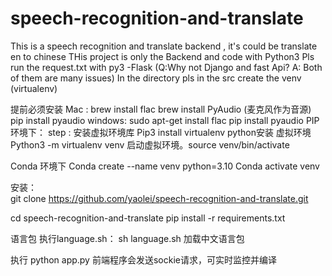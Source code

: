 # speech-recognition-and-translate
This is a speech recognition and translate backend , it's could be translate en to chinese
THis project is only the Backend and code with Python3 
Pls run the request.txt with py3 -Flask (Q:Why not Django and fast Api? A: Both of them are many issues)
In the directory pls in the src create the venv (virtualenv)

提前必须安装
Mac : 
   brew install flac
   brew install PyAudio (麦克风作为音源)
   pip install pyaudio
windows: 
    sudo apt-get install flac
    pip install pyaudio
PIP 环境下：
    step :
    安装虚拟环境库    Pip3 install virtualenv
    python安装  虚拟环境 Python3 -m virtualenv venv
    启动虚拟环境。source venv/bin/activate

Conda 环境下
    Conda create --name venv python=3.10
    Conda activate venv

安装：  
git clone https://github.com/yaolei/speech-recognition-and-translate.git 

cd speech-recognition-and-translate
pip install -r requirements.txt

语言包
 执行language.sh： sh language.sh 加载中文语言包

执行
 python app.py
 前端程序会发送sockie请求，可实时监控并编译

